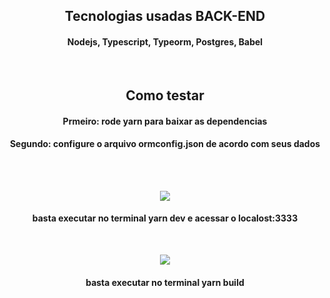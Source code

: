 <h2 align="center"> Tecnologias usadas <span>BACK-END</span> </h2>
<h4 align="center"> Nodejs, Typescript, Typeorm, Postgres, Babel </h4><br />

<h2 align="center"> Como testar </h2>
<h4 align="center"> Prmeiro: rode <span>yarn</span> para baixar as dependencias </h4>
<h4 align="center"> Segundo: configure o arquivo ormconfig.json de acordo com seus dados </h4><br /><br />

<p align="center">
<img src="https://img.shields.io/static/v1?label=Node&message=SERVE&color=gren&style=for-the-badge&logo=NODE"/>
</p>
<h4 align="center"> basta executar no terminal <span>yarn dev</span> e acessar o localost:3333 </h4><br />

<p align="center">
<img src="https://img.shields.io/static/v1?label=Node&message=BUILD&color=gren&style=for-the-badge&logo=NODE"/>
</p>
<h4 align="center"> basta executar no terminal <span>yarn build</span> </h4><br />

